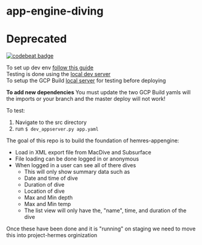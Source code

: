# app-engine-diving
# Deprecated

[![codebeat badge](https://codebeat.co/badges/febe4c36-9bd5-4211-ad94-88bd53fe7b92)](https://codebeat.co/projects/github-com-sonyccd-app-engine-diving-master)

To set up dev env [follow this guide](https://cloud.google.com/appengine/docs/standard/go/download)  
Testing is done using the [local dev server](https://cloud.google.com/appengine/docs/standard/go/tools/using-local-server)   
To setup the GCP Build [local server](https://cloud.google.com/cloud-build/docs/build-debug-locally) for testing before deploying

**To add new dependencies** You must update the two GCP Build yamls will the imports or your branch and the master deploy will not work!

To test:
1. Navigate to the src directory
2. run `$ dev_appserver.py app.yaml`

The goal of this repo is to build the foundation of hemres-appengine:
* Load in XML export file from MacDive and Subsurface
* File loading can be done logged in or anonymous
* When logged in a user can see all of there dives
  * This will only show summary data such as
  * Date and time of dive
  * Duration of dive
  * Location of dive
  * Max and Min depth
  * Max and Min temp
  * The list view will only have the, "name", time, and duration of the dive

Once these have been done and it is "running" on staging we need to move this into project-hermes orginization
